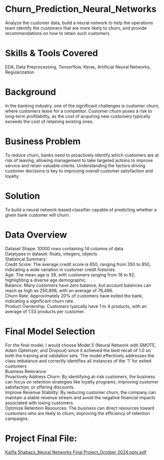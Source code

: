 # Churn_Prediction_Neural_Networks
Analyze the customer data, build a neural network to help the operations team identify the customers that are more likely to churn, and provide recommendations on how to retain such customers
# Skills & Tools Covered
EDA, Data Preprocessing, Tensorflow, Keras, Artificial Neural Networks, Regularization
# Background
In the banking industry, one of the significant challenges is customer churn, where customers leave for a competitor. Customer churn poses a risk to long-term profitability, as the cost of acquiring new customers typically exceeds the cost of retaining existing ones.
# Business Problem
To reduce churn, banks need to proactively identify which customers are at risk of leaving, allowing management to take targeted actions to improve service and retain valuable clients. Understanding the factors driving customer decisions is key to improving overall customer satisfaction and loyalty.
# Solution
To build a neural network-based classifier capable of predicting whether a given bank customer will churn.
# Data Overview
Dataset Shape: 10000 rows containing 14 columns of data
<br> Datatypes in dataset: floats, integers, objects
<br>  Statistical Summary:
<br>  Credit Score: The average credit score is 650, ranging from 350 to 850, indicating a wide
variation in customer credit histories.
<br>  Age: The mean age is 39, with customers ranging from 18 to 92, highlighting a diverse age
demographic.
<br>  Balance: Many customers have zero balance, but account balances can reach as high as
250,898, with an average of 76,486.
<br> Churn Rate: Approximately 20% of customers have exited the bank, indicating a significant
churn rate.
<br> Product Ownership: Customers typically have 1 to 4 products, with an average of 1.53
products per customer.
# Final Model Selection
For the final model, I would choose Model 5 (Neural Network with SMOTE, Adam Optimizer, and Dropout) since it achieved the best recall of 1.0 on both the training and validation sets. The model effectively addresses the class imbalance and correctly identifies all instances of the '1' for exited customers
<br> Business Relevance:
<br> Proactively Address Churn: By identifying at-risk customers, the business can focus on retention strategies like loyalty programs, improving customer satisfaction, or offering discounts.
<br> Improve Revenue Stability: By reducing customer churn, the company can maintain a stable revenue stream and avoid the negative financial impacts associated with losing customers.
<br> Optimize Retention Resources: The business can direct resources toward customers who are likely to churn, improving the efficiency of retention campaigns.
# Project Final File:
[Kalifa Shabazz_Neural Networks Final Project_October 2024.pptx.pdf](https://github.com/user-attachments/files/18386751/Kalifa.Shabazz_Neural.Networks.Final.Project_October.2024.pptx.pdf)
